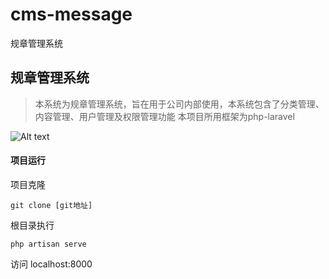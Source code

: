 # cms-message
规章管理系统


## 规章管理系统

> 本系统为规章管理系统，旨在用于公司内部使用，本系统包含了分类管理、内容管理、用户管理及权限管理功能
> 本项目所用框架为php-laravel


![Alt text](http://oq558b8f0.bkt.clouddn.com/WX20171110-095255.png)

#### 项目运行

项目克隆
 ```shell
 git clone [git地址]
 ```
 
 根目录执行
 ```shell
 php artisan serve
 ```
 访问 localhost:8000